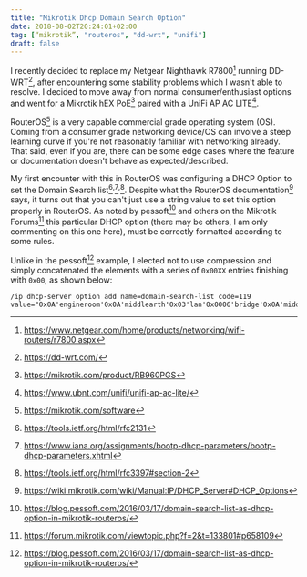 ```yaml
---
title: "Mikrotik Dhcp Domain Search Option"
date: 2018-08-02T20:24:01+02:00
tag: [“mikrotik”, "routeros", "dd-wrt", "unifi"]
draft: false
---
```


I recently decided to replace my Netgear Nighthawk R7800[^r7800] running DD-WRT[^dd-wrt], after encountering some stability problems which I wasn't able to resolve. I decided to move away from normal consumer/enthusiast options and went for a Mikrotik hEX PoE[^hex-poe] paired with a UniFi AP AC LITE[^unifi-ac-lite].

RouterOS[^routeros] is a very capable commercial grade operating system (OS). Coming from a consumer grade networking device/OS can involve a steep learning curve if you're not reasonably familiar with networking already. That said, even if you are, there can be some edge cases where the feature or documentation doesn't behave as expected/described.

My first encounter with this in RouterOS was configuring a DHCP Option to set the Domain Search list[^rfc2131]<sup>,</sup>[^rfc2131-params]<sup>,</sup>[^rfc3397-formatting]. Despite what the RouterOS documentation[^ros-dhcp-options] says, it turns out that you can't just use a string value to set this option properly in RouterOS. As noted by pessoft[^blog-pessoft] and others on the Mikrotik Forums[^mikrotik-forum] this particular DHCP option (there may be others, I am only commenting on this one here), must be correctly formatted according to some rules.

Unlike in the pessoft[^blog-pessoft] example, I elected not to use compression and simply concatenated the elements with a series of `0x00XX` entries finishing with `0x00`, as shown below:

```
/ip dhcp-server option add name=domain-search-list code=119 value="0x0A'engineroom'0x0A'middlearth'0x03'lan'0x0006'bridge'0x0A'middlearth'0x03'lan'0x000A'middlearth'0x03'lan'0x00"
```


 [^r7800]: https://www.netgear.com/home/products/networking/wifi-routers/r7800.aspx
 [^dd-wrt]: https://dd-wrt.com/
 [^hex-poe]:  https://mikrotik.com/product/RB960PGS
 [^unifi-ac-lite]: https://www.ubnt.com/unifi/unifi-ap-ac-lite/
 [^routeros]: https://mikrotik.com/software
 [^ros-dhcp-options]: https://wiki.mikrotik.com/wiki/Manual:IP/DHCP_Server#DHCP_Options
 [^rfc2131]: https://tools.ietf.org/html/rfc2131
 [^rfc2131-params]: https://www.iana.org/assignments/bootp-dhcp-parameters/bootp-dhcp-parameters.xhtml
 [^rfc3397-formatting]: https://tools.ietf.org/html/rfc3397#section-2
 [^blog-pessoft]: https://blog.pessoft.com/2016/03/17/domain-search-list-as-dhcp-option-in-mikrotik-routeros/
 [^mikrotik-forum]: https://forum.mikrotik.com/viewtopic.php?f=2&t=133801#p658109
